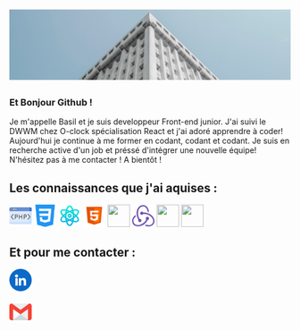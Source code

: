 # ![BasilDiouf](https://github.com/BasilDiouf/BasilDiouf/blob/main/White%20Business%20Architecture%20LinkedIn%20Banner.png)

### Et Bonjour Github ! 

Je m'appelle Basil et je suis developpeur Front-end junior. J'ai suivi le DWWM chez O-clock spécialisation React et j'ai adoré apprendre à coder! Aujourd'hui je continue à me former en codant, codant et codant. Je suis en recherche active d'un job et préssé d'intégrer une nouvelle équipe! N'hésitez pas à me contacter ! A bientôt !


## Les connaissances que j'ai aquises : 

<img height="40" src="https://github.com/BasilDiouf/BasilDiouf/blob/main/php.png">  <img height="40" src="https://github.com/BasilDiouf/BasilDiouf/blob/main/css-3.png">  <img height="40" src="https://github.com/BasilDiouf/BasilDiouf/blob/main/science.png">  <img height="40" src="https://github.com/BasilDiouf/BasilDiouf/blob/main/icons8-html-96.png">  <img height="40" width="40" src="https://cdn.simpleicons.org/typescript/green" />  <img height="40" src="https://github.com/BasilDiouf/BasilDiouf/blob/main/icons8-redux-an-open-source-javascript-library-for-managing-application-state-96.png">  <img height="40" width="40" src="https://cdn.simpleicons.org/next.js/green" />  <img height="40" width="40" src="https://cdn.simpleicons.org/github/white" />

## Et pour me contacter :

<p>
  <a href="https://www.linkedin.com/in/basil-diouf/"><img height="40" src="https://github.com/BasilDiouf/BasilDiouf/blob/main/linkedin.png"></a>
</p>
<p>
  <a href="mailto:basil.diouf@gmail.com"><img height="40" src="https://github.com/BasilDiouf/BasilDiouf/blob/main/gmail.png"></a>
</p>


